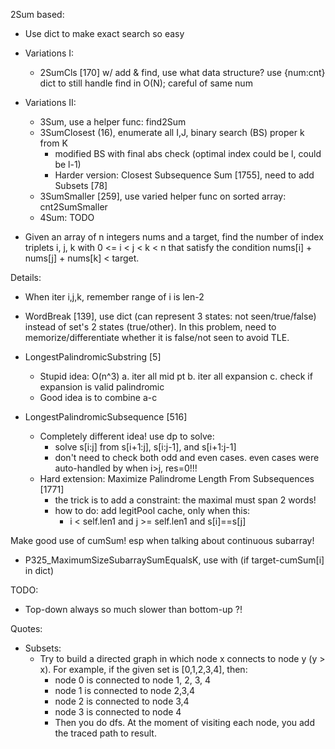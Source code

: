2Sum based:
- Use dict to make exact search so easy
- Variations I:
  - 2SumCls [170] w/ add & find, use what data structure? use {num:cnt} dict to still handle find in O(N); careful of same num
- Variations II:
  - 3Sum, use a helper func: find2Sum 
  - 3SumClosest (16), enumerate all I,J, binary search (BS) proper k from K
    - modified BS with final abs check (optimal index could be l, could be l-1)
    - Harder version: Closest Subsequence Sum [1755], need to add Subsets [78]
  - 3SumSmaller [259], use varied helper func on sorted array: cnt2SumSmaller
  - 4Sum: TODO

- Given an array of n integers nums and a target, find the number of index triplets i, j, k with 0 <= i < j < k < n that satisfy the condition nums[i] + nums[j] + nums[k] < target.

Details: 
- When iter i,j,k, remember range of i is len-2
- WordBreak [139], use dict (can represent 3 states: not seen/true/false) instead of set's 2 states (true/other). In this problem, need to memorize/differentiate whether it is false/not seen to avoid TLE. 

- LongestPalindromicSubstring [5]
  - Stupid idea: O(n^3)
    a. iter all mid pt
    b. iter all expansion
    c. check if expansion is valid palindromic
  - Good idea is to combine a-c

- LongestPalindromicSubsequence [516]
  - Completely different idea! use dp to solve:
    - solve s[i:j] from s[i+1:j], s[i:j-1], and s[i+1:j-1]
    - don't need to check both odd and even cases. even cases were auto-handled by when i>j, res=0!!!
  - Hard extension: Maximize Palindrome Length From Subsequences [1771] 
    - the trick is to add a constraint: the maximal must span 2 words!
    - how to do: add legitPool cache, only when this:
      - i < self.len1 and j >= self.len1 and s[i]==s[j]

Make good use of cumSum! esp when talking about continuous subarray!  
- P325_MaximumSizeSubarraySumEqualsK, use with (if target-cumSum[i] in dict)

TODO:
- Top-down always so much slower than bottom-up ?!


Quotes:
- Subsets:
  - Try to build a directed graph in which node x connects to node y (y > x). For example, if the given set is [0,1,2,3,4], then:
    - node 0 is connected to node 1, 2, 3, 4
    - node 1 is connected to node 2,3,4
    - node 2 is connected to node 3,4
    - node 3 is connected to node 4
    - Then you do dfs. At the moment of visiting each node, you add the traced path to result.